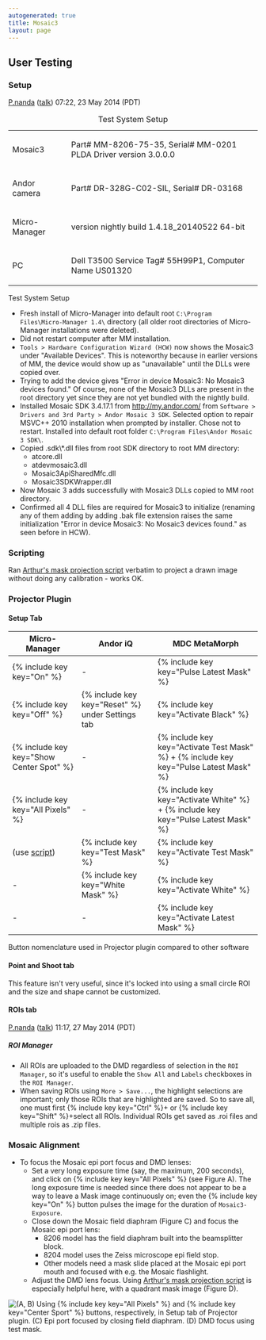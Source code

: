 ```yaml
---
autogenerated: true
title: Mosaic3
layout: page
---
```


## User Testing

### Setup

[P.nanda](/users/P.nanda "wikilink")
([talk](User_talk:P.nanda "wikilink")) 07:22, 23 May 2014 (PDT)

<table>
<caption>Test System Setup</caption>
<tbody>
<tr class="odd">
<td><p>Mosaic3</p></td>
<td><p>Part# MM-8206-75-35, Serial# MM-0201<br />
PLDA Driver version 3.0.0.0</p></td>
</tr>
<tr class="even">
<td><p>Andor camera</p></td>
<td><p>Part# DR-328G-C02-SIL, Serial# DR-03168</p></td>
</tr>
<tr class="odd">
<td><p>Micro-Manager</p></td>
<td><p>version nightly build 1.4.18_20140522 64-bit</p></td>
</tr>
<tr class="even">
<td><p>PC</p></td>
<td><p>Dell T3500 Service Tag# 55H99P1, Computer Name US01320</p></td>
</tr>
</tbody>
</table>

Test System Setup

-   Fresh install of Micro-Manager into default root
    `C:\Program Files\Micro-Manager 1.4\` directory (all older root
    directories of Micro-Manager installations were deleted).
-   Did not restart computer after MM installation.
-   `Tools > Hardware Configuration Wizard (HCW)` now shows the Mosaic3
    under "Available Devices". This is noteworthy because in earlier
    versions of MM, the device would show up as "unavailable" until the
    DLLs were copied over.
-   Trying to add the device gives "Error in device Mosaic3: No Mosaic3
    devices found." Of course, none of the Mosaic3 DLLs are present in
    the root directory yet since they are not yet bundled with the
    nightly build.
-   Installed Mosaic SDK 3.4.17.1 from <http://my.andor.com/> from
    `Software > Drivers and 3rd Party > Andor Mosaic 3 SDK`. Selected
    option to repair MSVC++ 2010 installation when prompted by
    installer. Chose not to restart. Installed into default root folder
    `C:\Program Files\Andor Mosaic 3 SDK\`.
-   Copied .sdk\\\*.dll files from root SDK directory to root MM
    directory:
    -   atcore.dll
    -   atdevmosaic3.dll
    -   Mosaic3ApiSharedMfc.dll
    -   Mosaic3SDKWrapper.dll
-   Now Mosaic 3 adds successfully with Mosaic3 DLLs copied to MM root
    directory.
-   Confirmed all 4 DLL files are required for Mosaic3 to initialize
    (renaming any of them adding by adding .bak file extension raises
    the same initialization "Error in device Mosaic3: No Mosaic3 devices
    found." as seen before in HCW).

### Scripting

Ran [Arthur's mask projection script](Mosaic3#scripting "wikilink")
verbatim to project a drawn image without doing any calibration - works
OK.

### Projector Plugin

#### Setup Tab

| Micro-Manager                                | Andor iQ                                       | MDC MetaMorph                                                                      |
|----------------------------------------------|------------------------------------------------|------------------------------------------------------------------------------------|
| {% include key key="On" %}                     | \-                                             | {% include key key="Pulse Latest Mask" %}                                            |
| {% include key key="Off" %}                    | {% include key key="Reset" %} under Settings tab | {% include key key="Activate Black" %}                                               |
| {% include key key="Show Center Spot" %}       | \-                                             | {% include key key="Activate Test Mask" %} + {% include key key="Pulse Latest Mask" %} |
| {% include key key="All Pixels" %}             | \-                                             | {% include key key="Activate White" %} + {% include key key="Pulse Latest Mask" %}     |
| (use [script](Mosaic3#scripting "wikilink")) | {% include key key="Test Mask" %}                | {% include key key="Activate Test Mask" %}                                           |
| \-                                           | {% include key key="White Mask" %}               | {% include key key="Activate White" %}                                               |
| \-                                           | \-                                             | {% include key key="Activate Latest Mask" %}                                         |

Button nomenclature used in Projector plugin compared to other software

#### Point and Shoot tab

This feature isn't very useful, since it's locked into using a small
circle ROI and the size and shape cannot be customized.

#### ROIs tab

[P.nanda](/users/P.nanda "wikilink")
([talk](User_talk:P.nanda "wikilink")) 11:17, 27 May 2014 (PDT)

##### ROI Manager

-   All ROIs are uploaded to the DMD regardless of selection in the
    `ROI Manager`, so it's useful to enable the `Show All` and `Labels`
    checkboxes in the `ROI Manager`.
-   When saving ROIs using `More > Save...`, the highlight selections
    are important; only those ROIs that are highlighted are saved. So to
    save all, one must first {% include key key="Ctrl" %}+ or
    {% include key key="Shift" %}+select all ROIs. Individual ROIs get
    saved as .roi files and multiple rois as .zip files.

### Mosaic Alignment

-   To focus the Mosaic epi port focus and DMD lenses:
    -   Set a very long exposure time (say, the maximum, 200 seconds),
        and click on {% include key key="All Pixels" %} (see Figure A).
        The long exposure time is needed since there does not appear to
        be a way to leave a Mask image continuously on; even the
        {% include key key="On" %} button pulses the image for the
        duration of `Mosaic3-Exposure`.
    -   Close down the Mosaic field diaphram (Figure C) and focus the
        Mosaic epi port lens:
        -   8206 model has the field diaphram built into the
            beamsplitter block.
        -   8204 model uses the Zeiss microscope epi field stop.
        -   Other models need a mask slide placed at the Mosaic epi port
            mouth and focused with e.g. the Mosaic flashlight.
    -   Adjust the DMD lens focus. Using [Arthur's mask projection
        script](Mosaic3#scripting "wikilink") is especially helpful
        here, with a quadrant mask image (Figure D).

![(A, B) Using {% include key key="All Pixels" %} and
{% include key key="Center Sport" %} buttons, respectively, in Setup tab
of Projector plugin. (C) Epi port focused by closing field diaphram. (D)
DMD focus using test
mask.](media/FullResolution_fig_mosic3_cal.png "(A, B) Using  and  buttons, respectively, in Setup tab of Projector plugin. (C) Epi port focused by closing field diaphram. (D) DMD focus using test mask.")
